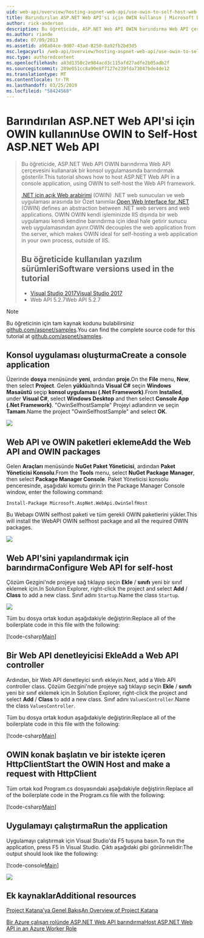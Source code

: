 ```yaml
---
uid: web-api/overview/hosting-aspnet-web-api/use-owin-to-self-host-web-api
title: Barındırılan ASP.NET Web API'si için OWIN kullanın | Microsoft Docs
author: rick-anderson
description: Bu öğreticide, ASP.NET Web API OWIN barındırma Web API çerçevesini kullanarak bir konsol uygulamasında barındırmak gösterilir. .NET (OWIN) d için Web arabirimi Aç...
ms.author: riande
ms.date: 07/09/2013
ms.assetid: a90a04ce-9d07-43ad-8250-8a92fb2bd3d5
msc.legacyurl: /web-api/overview/hosting-aspnet-web-api/use-owin-to-self-host-web-api
msc.type: authoredcontent
ms.openlocfilehash: a83d1350c2e984acd3c115afd27adfe2b05adb2f
ms.sourcegitcommit: 289e051cc8a90e8f7127e239fda73047bde4de12
ms.translationtype: MT
ms.contentlocale: tr-TR
ms.lasthandoff: 03/25/2019
ms.locfileid: "58424568"
---
```

<a name="use-owin-to-self-host-aspnet-web-api"></a><span data-ttu-id="bb16a-104">Barındırılan ASP.NET Web API'si için OWIN kullanın</span><span class="sxs-lookup"><span data-stu-id="bb16a-104">Use OWIN to Self-Host ASP.NET Web API</span></span> 
====================

> <span data-ttu-id="bb16a-105">Bu öğreticide, ASP.NET Web API OWIN barındırma Web API çerçevesini kullanarak bir konsol uygulamasında barındırmak gösterilir.</span><span class="sxs-lookup"><span data-stu-id="bb16a-105">This tutorial shows how to host ASP.NET Web API in a console application, using OWIN to self-host the Web API framework.</span></span>
>
> <span data-ttu-id="bb16a-106">[.NET için açık Web arabirimi](http://owin.org) (OWIN) .NET web sunucuları ve web uygulaması arasında bir Özet tanımlar.</span><span class="sxs-lookup"><span data-stu-id="bb16a-106">[Open Web Interface for .NET](http://owin.org) (OWIN) defines an abstraction between .NET web servers and web applications.</span></span> <span data-ttu-id="bb16a-107">OWIN OWIN kendi işleminizde IIS dışında bir web uygulaması kendi kendine barındırma için ideal hale getirir sunucu web uygulamasından ayırır.</span><span class="sxs-lookup"><span data-stu-id="bb16a-107">OWIN decouples the web application from the server, which makes OWIN ideal for self-hosting a web application in your own process, outside of IIS.</span></span>
>
> ## <a name="software-versions-used-in-the-tutorial"></a><span data-ttu-id="bb16a-108">Bu öğreticide kullanılan yazılım sürümleri</span><span class="sxs-lookup"><span data-stu-id="bb16a-108">Software versions used in the tutorial</span></span>
>
>
> - [<span data-ttu-id="bb16a-109">Visual Studio 2017</span><span class="sxs-lookup"><span data-stu-id="bb16a-109">Visual Studio 2017</span></span>](https://visualstudio.microsoft.com/downloads/) 
> - <span data-ttu-id="bb16a-110">Web API 5.2.7</span><span class="sxs-lookup"><span data-stu-id="bb16a-110">Web API 5.2.7</span></span>


> [!NOTE]
> <span data-ttu-id="bb16a-111">Bu öğreticinin için tam kaynak kodunu bulabilirsiniz [github.com/aspnet/samples](https://github.com/aspnet/samples/tree/master/samples/aspnet/WebApi/OwinSelfhostSample).</span><span class="sxs-lookup"><span data-stu-id="bb16a-111">You can find the complete source code for this tutorial at [github.com/aspnet/samples](https://github.com/aspnet/samples/tree/master/samples/aspnet/WebApi/OwinSelfhostSample).</span></span>


## <a name="create-a-console-application"></a><span data-ttu-id="bb16a-112">Konsol uygulaması oluşturma</span><span class="sxs-lookup"><span data-stu-id="bb16a-112">Create a console application</span></span>

<span data-ttu-id="bb16a-113">Üzerinde **dosya** menüsünde **yeni**, ardından **proje**.</span><span class="sxs-lookup"><span data-stu-id="bb16a-113">On the **File** menu,  **New**, then select **Project**.</span></span> <span data-ttu-id="bb16a-114">Gelen **yüklü**altında **Visual C#** seçin **Windows Masaüstü** seçip **konsol uygulaması (.Net Framework)**.</span><span class="sxs-lookup"><span data-stu-id="bb16a-114">From **Installed**, under **Visual C#**, select **Windows Desktop** and then select **Console App (.Net Framework)**.</span></span> <span data-ttu-id="bb16a-115">"OwinSelfhostSample" Projeyi adlandırın ve seçin **Tamam**.</span><span class="sxs-lookup"><span data-stu-id="bb16a-115">Name the project "OwinSelfhostSample" and select **OK**.</span></span>

[![](use-owin-to-self-host-web-api/_static/image7.png)](use-owin-to-self-host-web-api/_static/image7.png)

## <a name="add-the-web-api-and-owin-packages"></a><span data-ttu-id="bb16a-116">Web API ve OWIN paketleri ekleme</span><span class="sxs-lookup"><span data-stu-id="bb16a-116">Add the Web API and OWIN packages</span></span>

<span data-ttu-id="bb16a-117">Gelen **Araçları** menüsünde **NuGet Paket Yöneticisi**, ardından **Paket Yöneticisi Konsolu**.</span><span class="sxs-lookup"><span data-stu-id="bb16a-117">From the **Tools** menu, select **NuGet Package Manager**, then select **Package Manager Console**.</span></span> <span data-ttu-id="bb16a-118">Paket Yöneticisi konsolu penceresinde, aşağıdaki komutu girin:</span><span class="sxs-lookup"><span data-stu-id="bb16a-118">In the Package Manager Console window, enter the following command:</span></span>

`Install-Package Microsoft.AspNet.WebApi.OwinSelfHost`

<span data-ttu-id="bb16a-119">Bu Webapı OWIN selfhost paketi ve tüm gerekli OWIN paketlerini yükler.</span><span class="sxs-lookup"><span data-stu-id="bb16a-119">This will install the WebAPI OWIN selfhost package and all the required OWIN packages.</span></span>

[![](use-owin-to-self-host-web-api/_static/image4.png)](use-owin-to-self-host-web-api/_static/image3.png)

## <a name="configure-web-api-for-self-host"></a><span data-ttu-id="bb16a-120">Web API'sini yapılandırmak için barındırma</span><span class="sxs-lookup"><span data-stu-id="bb16a-120">Configure Web API for self-host</span></span>

<span data-ttu-id="bb16a-121">Çözüm Gezgini'nde projeye sağ tıklayıp seçin **Ekle** / **sınıfı** yeni bir sınıf eklemek için.</span><span class="sxs-lookup"><span data-stu-id="bb16a-121">In Solution Explorer, right-click the project and select **Add** / **Class** to add a new class.</span></span> <span data-ttu-id="bb16a-122">Sınıf adını `Startup`.</span><span class="sxs-lookup"><span data-stu-id="bb16a-122">Name the class `Startup`.</span></span>

![](use-owin-to-self-host-web-api/_static/image5.png)

<span data-ttu-id="bb16a-123">Tüm bu dosya ortak kodun aşağıdakiyle değiştirin:</span><span class="sxs-lookup"><span data-stu-id="bb16a-123">Replace all of the boilerplate code in this file with the following:</span></span>

[!code-csharp[Main](use-owin-to-self-host-web-api/samples/sample1.cs)]

## <a name="add-a-web-api-controller"></a><span data-ttu-id="bb16a-124">Bir Web API denetleyicisi Ekle</span><span class="sxs-lookup"><span data-stu-id="bb16a-124">Add a Web API controller</span></span>

<span data-ttu-id="bb16a-125">Ardından, bir Web API denetleyici sınıfı ekleyin.</span><span class="sxs-lookup"><span data-stu-id="bb16a-125">Next, add a Web API controller class.</span></span> <span data-ttu-id="bb16a-126">Çözüm Gezgini'nde projeye sağ tıklayıp seçin **Ekle** / **sınıfı** yeni bir sınıf eklemek için.</span><span class="sxs-lookup"><span data-stu-id="bb16a-126">In Solution Explorer, right-click the project and select **Add** / **Class** to add a new class.</span></span> <span data-ttu-id="bb16a-127">Sınıf adını `ValuesController`.</span><span class="sxs-lookup"><span data-stu-id="bb16a-127">Name the class `ValuesController`.</span></span>

<span data-ttu-id="bb16a-128">Tüm bu dosya ortak kodun aşağıdakiyle değiştirin:</span><span class="sxs-lookup"><span data-stu-id="bb16a-128">Replace all of the boilerplate code in this file with the following:</span></span>

[!code-csharp[Main](use-owin-to-self-host-web-api/samples/sample2.cs)]

## <a name="start-the-owin-host-and-make-a-request-with-httpclient"></a><span data-ttu-id="bb16a-129">OWIN konak başlatın ve bir istekte içeren HttpClient</span><span class="sxs-lookup"><span data-stu-id="bb16a-129">Start the OWIN Host and make a request with HttpClient</span></span>

<span data-ttu-id="bb16a-130">Tüm ortak kod Program.cs dosyasındaki aşağıdakiyle değiştirin:</span><span class="sxs-lookup"><span data-stu-id="bb16a-130">Replace all of the boilerplate code in the Program.cs file with the following:</span></span>

[!code-csharp[Main](use-owin-to-self-host-web-api/samples/sample3.cs)]

## <a name="run-the-application"></a><span data-ttu-id="bb16a-131">Uygulamayı çalıştırma</span><span class="sxs-lookup"><span data-stu-id="bb16a-131">Run the application</span></span>

<span data-ttu-id="bb16a-132">Uygulamayı çalıştırmak için Visual Studio'da F5 tuşuna basın.</span><span class="sxs-lookup"><span data-stu-id="bb16a-132">To run the application, press F5 in Visual Studio.</span></span> <span data-ttu-id="bb16a-133">Çıktı aşağıdaki gibi görünmelidir:</span><span class="sxs-lookup"><span data-stu-id="bb16a-133">The output should look like the following:</span></span>

[!code-console[Main](use-owin-to-self-host-web-api/samples/sample4.cmd)]

![](use-owin-to-self-host-web-api/_static/image6.png)

## <a name="additional-resources"></a><span data-ttu-id="bb16a-134">Ek kaynaklar</span><span class="sxs-lookup"><span data-stu-id="bb16a-134">Additional resources</span></span>

[<span data-ttu-id="bb16a-135">Project Katana’ya Genel Bakış</span><span class="sxs-lookup"><span data-stu-id="bb16a-135">An Overview of Project Katana</span></span>](../../../aspnet/overview/owin-and-katana/an-overview-of-project-katana.md)

[<span data-ttu-id="bb16a-136">Bir Azure çalışan rolünde ASP.NET Web API barındırma</span><span class="sxs-lookup"><span data-stu-id="bb16a-136">Host ASP.NET Web API in an Azure Worker Role</span></span>](host-aspnet-web-api-in-an-azure-worker-role.md)
